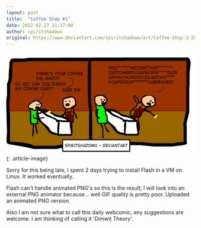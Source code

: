 ```yaml
---
layout: post
title:  "Coffee Shop #1"
date: 2012-02-27 11:37:00
author: spiritshadowx
original: https://www.deviantart.com/spiritshadowx/art/Coffee-Shop-1-287458240
---
```


![](/assets/img/2012-02-27-1.webp)
{: .article-image}

Sorry for this being late, I spent 2 days trying to install Flash in a VM on Linux. It worked eventually.

Flash can't handle animated PNG's so this is the result, I will look into an external PNG animator because... well GIF quality is pretty poor. Uploaded an animated PNG version.

Also I am not sure what to call this daily webcomic, any suggestions are welcome. I am thinking of calling it 'Dimwit Theory'.
